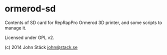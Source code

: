 ormerod-sd
==========

Contents of SD card for RepRapPro Ormerod 3D printer, and some scripts to manage it.

Licensed under GPL v2.


(c) 2014 John Stäck <john@stack.se> 
